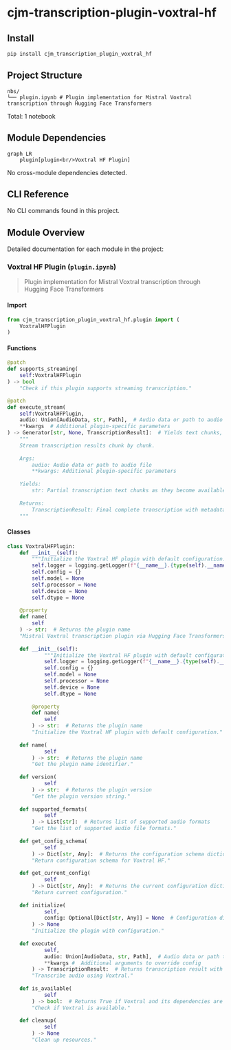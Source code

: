# cjm-transcription-plugin-voxtral-hf


<!-- WARNING: THIS FILE WAS AUTOGENERATED! DO NOT EDIT! -->

## Install

``` bash
pip install cjm_transcription_plugin_voxtral_hf
```

## Project Structure

    nbs/
    └── plugin.ipynb # Plugin implementation for Mistral Voxtral transcription through Hugging Face Transformers

Total: 1 notebook

## Module Dependencies

``` mermaid
graph LR
    plugin[plugin<br/>Voxtral HF Plugin]
```

No cross-module dependencies detected.

## CLI Reference

No CLI commands found in this project.

## Module Overview

Detailed documentation for each module in the project:

### Voxtral HF Plugin (`plugin.ipynb`)

> Plugin implementation for Mistral Voxtral transcription through
> Hugging Face Transformers

#### Import

``` python
from cjm_transcription_plugin_voxtral_hf.plugin import (
    VoxtralHFPlugin
)
```

#### Functions

``` python
@patch
def supports_streaming(
    self:VoxtralHFPlugin
) -> bool
    "Check if this plugin supports streaming transcription."
```

``` python
@patch
def execute_stream(
    self:VoxtralHFPlugin,
    audio: Union[AudioData, str, Path],  # Audio data or path to audio file
    **kwargs  # Additional plugin-specific parameters
) -> Generator[str, None, TranscriptionResult]:  # Yields text chunks, returns final result
    """
    Stream transcription results chunk by chunk.
    
    Args:
        audio: Audio data or path to audio file
        **kwargs: Additional plugin-specific parameters
        
    Yields:
        str: Partial transcription text chunks as they become available
        
    Returns:
        TranscriptionResult: Final complete transcription with metadata
    """
```

#### Classes

``` python
class VoxtralHFPlugin:
    def __init__(self):
        """Initialize the Voxtral HF plugin with default configuration."""
        self.logger = logging.getLogger(f"{__name__}.{type(self).__name__}")
        self.config = {}
        self.model = None
        self.processor = None
        self.device = None
        self.dtype = None
    
    @property
    def name(
        self
    ) -> str:  # Returns the plugin name
    "Mistral Voxtral transcription plugin via Hugging Face Transformers."
    
    def __init__(self):
            """Initialize the Voxtral HF plugin with default configuration."""
            self.logger = logging.getLogger(f"{__name__}.{type(self).__name__}")
            self.config = {}
            self.model = None
            self.processor = None
            self.device = None
            self.dtype = None
        
        @property
        def name(
            self
        ) -> str:  # Returns the plugin name
        "Initialize the Voxtral HF plugin with default configuration."
    
    def name(
            self
        ) -> str:  # Returns the plugin name
        "Get the plugin name identifier."
    
    def version(
            self
        ) -> str:  # Returns the plugin version
        "Get the plugin version string."
    
    def supported_formats(
            self
        ) -> List[str]:  # Returns list of supported audio formats
        "Get the list of supported audio file formats."
    
    def get_config_schema(
            self
        ) -> Dict[str, Any]:  # Returns the configuration schema dictionary
        "Return configuration schema for Voxtral HF."
    
    def get_current_config(
            self
        ) -> Dict[str, Any]:  # Returns the current configuration dictionary
        "Return current configuration."
    
    def initialize(
            self,
            config: Optional[Dict[str, Any]] = None  # Configuration dictionary to initialize the plugin
        ) -> None
        "Initialize the plugin with configuration."
    
    def execute(
            self,
            audio: Union[AudioData, str, Path],  # Audio data or path to audio file to transcribe
            **kwargs #  Additional arguments to override config
        ) -> TranscriptionResult:  # Returns transcription result with text and metadata
        "Transcribe audio using Voxtral."
    
    def is_available(
            self
        ) -> bool:  # Returns True if Voxtral and its dependencies are available
        "Check if Voxtral is available."
    
    def cleanup(
            self
        ) -> None
        "Clean up resources."
```
